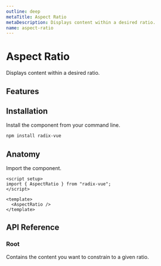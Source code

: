 ```yaml
---
outline: deep
metaTitle: Aspect Ratio
metaDescription: Displays content within a desired ratio.
name: aspect-ratio
---
```


<script setup>
import DemoAspectRatio from '../../components/demo/AspectRatio/index.vue'
</script>

# Aspect Ratio

<Description>
Displays content within a desired ratio.
</Description>

<HeroContainer folder="AspectRatio">
<DemoAspectRatio />
<template v-slot:codeSlot>
<HeroCodeGroup>
<div filename="index.vue">

<<< ../../components/demo/AspectRatio/index.vue

</div>
<div filename="tailwind.config.js">

<<< ../../components/demo/AspectRatio/tailwind.config.js

</div>
</HeroCodeGroup>
</template>
</HeroContainer>

## Features

<Highlights
  :features="[
    'Accepts any custom ratio.'
  ]"
/>

## Installation

Install the component from your command line.

```bash
npm install radix-vue
```

## Anatomy

Import the component.

```vue
<script setup>
import { AspectRatio } from "radix-vue";
</script>

<template>
  <AspectRatio />
</template>
```

## API Reference

### Root

Contains the content you want to constrain to a given ratio.

<PropsTable
  :data="[
    {
      name: 'asChild',
      required: false,
      type: 'boolean',
      default: 'false',
      description: 'Change the default rendered element for the one passed as a child, merging their props and behavior.<br><br>Read our <a href=&quot;/guides/composition&quot;>Composition</a> guide for more details.',
    },
    {
      name: 'ratio',
      type: 'number',
      default: '1',
      description: 'The desired ratio',
    },
  ]"
/>
